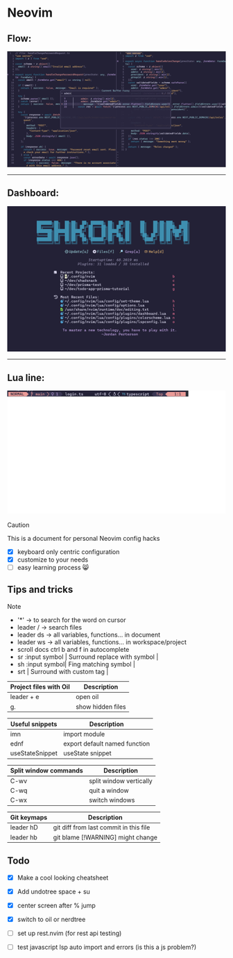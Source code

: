 # Neovim

## Flow:

![Basic](./flow.png) 

---

## Dashboard:

![dashboard](./dashboard.png) 

---

## Lua line:

![status line](./lualine.png) 

> [!CAUTION]
>
> This is a document for personal
> Neovim config hacks

- [x] keyboard only centric configuration
- [x] customize to your needs
- [ ] easy learning process 😸

## Tips and tricks

> [!NOTE]
>
> - '*' -> to search for the word on cursor
> - leader / -> search files
> - leader ds -> all variables, functions... in document 
> - leader ws -> all variables, functions... in workspace/project 
> - scroll docs ctrl b and f in autocomplete
> - <leader>sr :input symbol | Surround replace with symbol |
> - <leader>sh :input symbol| Fing matching symbol |
> - <leader>srt | Surround with custom tag |


| Project files with Oil | Description |
| -------------- | --------------- |
| leader + e | open oil |
| g. | show hidden files |

| Useful snippets | Description |
| -------------- | --------------- |
| imn | import module |
| ednf | export default named function |
| useStateSnippet | useState snippet |

| Split window commands | Description |
| -------------- | --------------- |
| C-wv | split window vertically |
| C-wq | quit a window |
| C-wx | switch windows |

| Git keymaps | Description |
| -------------- | --------------- |
| leader hD | git diff from last commit in this file |
| leader hb | git blame [!WARNING]  might change |

## Todo

- [x] Make a cool looking cheatsheet
- [x] Add undotree space + su
- [x] center screen after % jump
- [x] switch to oil or nerdtree
- [ ] set up rest.nvim (for rest api testing)
- [ ] test javascript lsp auto import and errors (is this a js problem?)

